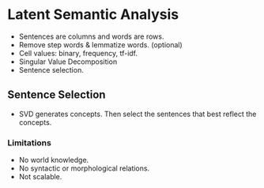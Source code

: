 # Latent Semantic Analysis

* Sentences are columns and words are rows.
* Remove step words & lemmatize words. (optional)
* Cell values: binary, frequency, tf-idf.
* Singular Value Decomposition 
* Sentence selection.

## Sentence Selection

* SVD generates concepts. Then select the sentences that best reflect the concepts.


### Limitations
* No world knowledge.
* No syntactic or morphological relations.
* Not scalable.
